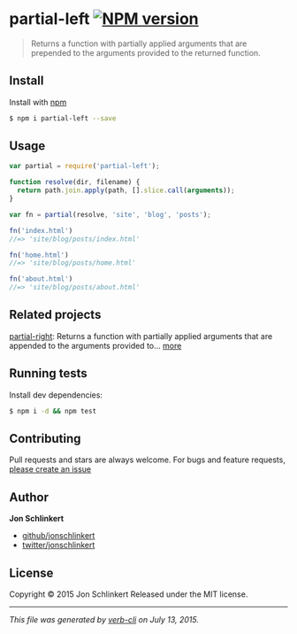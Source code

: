 # partial-left [![NPM version](https://badge.fury.io/js/partial-left.svg)](http://badge.fury.io/js/partial-left)

> Returns a function with partially applied arguments that are prepended to the arguments provided to the returned function.

## Install

Install with [npm](https://www.npmjs.com/)

```sh
$ npm i partial-left --save
```

## Usage

```js
var partial = require('partial-left');

function resolve(dir, filename) {
  return path.join.apply(path, [].slice.call(arguments));
}

var fn = partial(resolve, 'site', 'blog', 'posts');

fn('index.html')
//=> 'site/blog/posts/index.html'

fn('home.html')
//=> 'site/blog/posts/home.html'

fn('about.html')
//=> 'site/blog/posts/about.html'
```

## Related projects

[partial-right](https://github.com/jonschlinkert/partial-right): Returns a function with partially applied arguments that are appended to the arguments provided to… [more](https://github.com/jonschlinkert/partial-right)

## Running tests

Install dev dependencies:

```sh
$ npm i -d && npm test
```

## Contributing

Pull requests and stars are always welcome. For bugs and feature requests, [please create an issue](https://github.com/jonschlinkert/partial-left/issues/new)

## Author

**Jon Schlinkert**

+ [github/jonschlinkert](https://github.com/jonschlinkert)
+ [twitter/jonschlinkert](http://twitter.com/jonschlinkert)

## License

Copyright © 2015 Jon Schlinkert
Released under the MIT license.

***

_This file was generated by [verb-cli](https://github.com/assemble/verb-cli) on July 13, 2015._